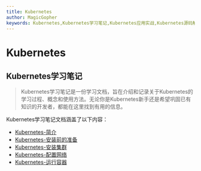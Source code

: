 ```yaml
---
title: Kubernetes
author: MagicGopher
keywords: Kubernetes,Kubernetes学习笔记,Kubernetes应用实战,Kubernetes源码解析
---
```


# Kubernetes

## Kubernetes学习笔记

> Kubernetes学习笔记是一份学习文档，旨在介绍和记录关于Kubernetes的学习过程、概念和使用方法。无论你是Kubernetes新手还是希望巩固已有知识的开发者，都能在这里找到有用的信息。

Kubernetes学习笔记文档涵盖了以下内容：
- [Kubernetes-简介](./01-Kubernetes学习笔记/01-Kubernetes-简介.md)
- [Kubernetes-安装前的准备](./01-Kubernetes学习笔记/02-Kubernetes-安装前的准备.md)
- [Kubernetes-安装集群](./01-Kubernetes学习笔记/03-Kubernetes-安装集群.md)
- [Kubernetes-配置网络](./01-Kubernetes学习笔记/04-Kubernetes-配置网络.md)
- [Kubernetes-运行容器](./01-Kubernetes学习笔记/05-Kubernetes-运行容器.md)

